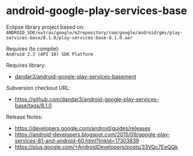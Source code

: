 android-google-play-services-base
=================================

Eclipse library project based on:<br/>
`ANDROID_SDK/extras/google/m2repository/com/google/android/gms/play-services-base/8.1.0/play-services-base-8.1.0.aar`

Requires (to compile):<br/>
`Android 2.3 (API 10) SDK Platform`

Requires library:</br>
* [dandar3/android-google-play-services-basement](https://github.com/dandar3/android-google-play-services-basement)

Subversion checkout URL:<br/>
* https://github.com/dandar3/android-google-play-services-base/tags/8.1.0

Release Notes:<br/>
* https://developers.google.com/android/guides/releases
* https://android-developers.blogspot.com/2015/09/google-play-services-81-and-android-60.html?linkId=17303839
* https://plus.google.com/+AndroidDevelopers/posts/33VQc7EeQQk